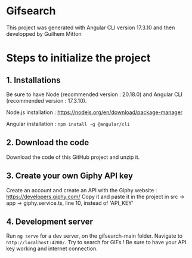 # Gifsearch

This project was generated with Angular CLI version 17.3.10 and then developped by Guilhem Mitton

# Steps to initialize the project
## 1. Installations
Be sure to have Node (recommended version : 20.18.0) and Angular CLI (recommended version : 17.3.10).

Node.js installation : https://nodejs.org/en/download/package-manager

Angular installation : `npm install -g @angular/cli`

## 2. Download the code
Download the code of this GitHub project and unzip it.

## 3. Create your own Giphy API key
Create an account and create an API with the Giphy website :
https://developers.giphy.com/
Copy it and paste it in the project in src -> app -> giphy.service.ts, line 10, instead of 'API_KEY'

## 4. Development server
Run `ng serve` for a dev server, on the gifsearch-main folder. Navigate to `http://localhost:4200/`.
Try to search for GIFs ! Be sure to have your API key working and internet connection.

